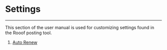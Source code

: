 # Settings
---

This section of the user manual is used for customizing settings found in the Rooof posting tool.


1. [Auto Renew](https://rooof.gitbooks.io/rooof-user-manual/content/auto-renew.html)
